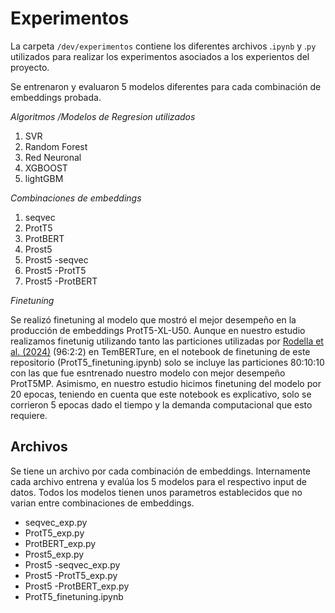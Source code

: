 # Experimentos
La carpeta `/dev/experimentos` contiene los diferentes archivos .`ipynb` y .`py` utilizados para realizar los experimentos asociados a los experientos del proyecto.

Se entrenaron y evaluaron 5 modelos diferentes para cada combinación de embeddings probada. 

*Algoritmos /Modelos de Regresion utilizados*
1. SVR
2. Random Forest
3. Red Neuronal
4. XGBOOST
5. lightGBM
   
*Combinaciones de embeddings*
1. seqvec
2. ProtT5
3. ProtBERT
4. Prost5
5. Prost5 -seqvec
6. Prost5 -ProtT5
7. Prost5 -ProtBERT

*Finetuning*

Se realizó finetuning al modelo que mostró el mejor desempeño en la producción de embeddings ProtT5-XL-U50. Aunque en nuestro estudio realizamos finetunig utilizando tanto las particiones utilizadas por [Rodella et al. (2024)](https://academic.oup.com/bioinformaticsadvances/article/4/1/vbae103/7713394) (96:2:2) en TemBERTure, en el notebook de finetuning de este repositorio (ProtT5_finetuning.ipynb) solo se incluye las particiones 80:10:10 con las que fue esntrenado nuestro modelo con mejor desempeño ProtT5MP. Asimismo, en nuestro estudio hicimos finetuning del modelo por 20 epocas, teniendo en cuenta que este notebook es explicativo, solo se corrieron 5 epocas dado el tiempo y la demanda computacional que esto requiere.

## Archivos
Se tiene un archivo por cada combinación de embeddings. Internamente cada archivo entrena y evalúa los 5 modelos para el respectivo input de datos. Todos los modelos tienen unos parametros establecidos que no varian entre combinaciones de embeddings.
* seqvec_exp.py
* ProtT5_exp.py
* ProtBERT_exp.py
* Prost5_exp.py
* Prost5 -seqvec_exp.py
* Prost5 -ProtT5_exp.py
* Prost5 -ProtBERT_exp.py
* ProtT5_finetuning.ipynb

